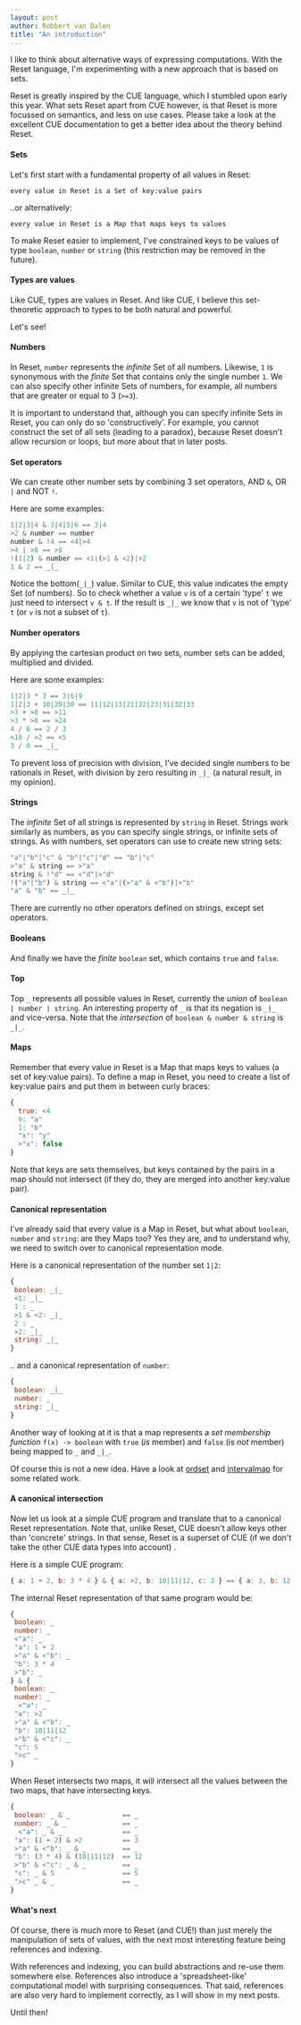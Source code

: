 ```yaml
---
layout: post
author: Robbert van Dalen
title: "An introduction"
---
```

I like to think about alternative ways of expressing computations.
With the Reset language, I'm experimenting with a new approach that is based on sets.

Reset is greatly inspired by the CUE language, which I stumbled upon early this year.
What sets Reset apart from CUE however, is that Reset is more focussed on semantics, and less on use cases.
Please take a look at the excellent CUE documentation to get a better idea about the theory behind Reset.

#### Sets
Let's first start with a fundamental property of all values in Reset:

`every value in Reset is a Set of key:value pairs`

..or alternatively: 

`every value in Reset is a Map that maps keys to values`

To make Reset easier to implement, I've constrained keys to be values of type `boolean`, `number` or `string`
(this restriction may be removed in the future).

#### Types are values
Like CUE, types are values in Reset. 
And like CUE, I believe this set-theoretic approach to types to be both natural and powerful.

Let's see!
                                                                                         
#### Numbers
In Reset, `number` represents the *infinite* Set of all numbers. 
Likewise, `1` is synonymous with the *finite* Set that contains only the single number `1`.
We can also specify other infinite Sets of numbers, for example, all numbers that are greater or equal to 3 (`>=3`).

It is important to understand that, although you can specify infinite Sets in Reset, you can only do so 'constructively'.
For example, you cannot construct the set of all sets (leading to a paradox), 
because Reset doesn't allow recursion or loops, but more about that in later posts.

#### Set operators
We can create other number sets by combining 3 set operators, AND `&`, OR `|` and NOT `!`.

Here are some examples:
```javascript
1|2|3|4 & 3|4|5|6 == 3|4
>2 & number == number
number & !4 == <4|>4
>4 | >8 == >8
!(1|2) & number == <1|(>1 & <2)|>2
1 & 2 == _|_
```           
Notice the bottom(`_|_`) value. Similar to CUE, this value indicates the empty Set (of numbers).
So to check whether a value `v` is of a certain 'type' `t` we just need to intersect `v & t`.
If the result is `_|_` we know that `v` is not of 'type' `t` (or `v` is not a subset of `t`).

#### Number operators
By applying the cartesian product on two sets, number sets can be added, multiplied and divided. 

Here are some examples:
```javascript
1|2|3 * 3 == 3|6|9
1|2|3 + 10|20|30 == 11|12|13|21|22|23|31|32|33
>3 + >8 == >11
>3 * >8 == >24
4 / 6 == 2 / 3
<10 / >2 == <5
3 / 0 == _|_
```
To prevent loss of precision with division, I've decided single numbers to be rationals in Reset,
with division by zero resulting in `_|_` (a natural result, in my opinion).

#### Strings
The *infinite* Set of all strings is represented by `string` in Reset.
Strings work similarly as numbers, as you can specify single strings, or infinite sets of strings.
As with numbers, set operators can use to create new string sets:

```javascript
"a"|"b"|"c" & "b"|"c"|"d" == "b"|"c"
>"a" & string == >"a"
string & !"d" == <"d"|>"d"
!("a"|"b") & string == <"a"|(>"a" & <"b")|>"b" 
"a" & "b" == _|_
```
               
There are currently no other operators defined on strings, except set operators.

#### Booleans
And finally we have the *finite* `boolean` set, which contains `true` and `false`. 

#### Top
Top `_` represents all possible values in Reset, currently the *union* of `boolean | number | string`. 
An interesting property of `_` is that its negation is `_|_` and vice-versa.
Note that the *intersection* of `boolean & number & string` is `_|_`.

#### Maps
Remember that every value in Reset is a Map that maps keys to values (a set of key:value pairs). To define a
map in Reset, you need to create a list of key:value pairs and put them in between curly braces:

```javascript
{
  true: <4
  0: "a"
  1: "b"
  "x": "y"
  >"x": false
}
```
Note that keys are sets themselves, but keys contained by the pairs in a map should not intersect (if they do, they are merged into another key:value pair).

#### Canonical representation
I've already said that every value is a Map in Reset, but what about `boolean`, `number` and `string`: are they Maps too?
Yes they are, and to understand why, we need to switch over to canonical representation mode.

Here is a canonical representation of the number set `1|2`:
```javascript
{
 boolean: _|_
 <1: _|_
 1 : _
 >1 & <2: _|_
 2 : _
 >2: _|_
 string: _|_
}
```
.. and a canonical representation of `number`:
```javascript
{
 boolean: _|_
 number: _
 string: _|_
}
```
Another way of looking at it is that a map represents a *set membership function* `f(x) -> boolean` 
with `true` (*is* member) and `false` (is *not* member) being mapped to `_` and `_|_`.

Of course this is not a new idea. Have a look at [ordset](https://github.com/earogov/ordset) and [intervalmap](https://github.com/rklaehn/intervalset/blob/master/IntervalMap.md) for some related work.

#### A canonical intersection
Now let us look at a simple CUE program and translate that to a canonical Reset representation. Note that, unlike Reset, CUE doesn't allow
keys other than 'concrete' strings. In that sense, Reset is a superset of CUE (if we don't take the other CUE data types into account)
.

Here is a simple CUE program:
```javascript 
{ a: 1 + 2, b: 3 * 4 } & { a: >2, b: 10|11|12, c: 3 } == { a: 3, b: 12, c: 5 }
```
The internal Reset representation of that same program would be:
```javascript
{
 boolean: _
 number: _
 <"a": _
 "a": 1 + 2
 >"a" & <"b": _
 "b": 3 * 4
 >"b": _
} & {
 boolean: _
 number: _
  <"a": _
 "a": >2
 >"a" & <"b": _
 "b": 10|11|12
 >"b" & <"c": _
 "c": 5
 ">c" _
}
```
When Reset intersects two maps, it will intersect all the values between the two maps, that have intersecting keys.

```javascript
{
 boolean: _ & _             == _
 number: _ & _              == _
  <"a": _ & _               == _
 "a": (1 + 2) & >2          == 3
 >"a" & <"b": _ & _         == _
 "b": (3 * 4) & (10|11|12)  == 12
 >"b" & <"c": _ & _         == _
 "c": _ & 5                 == 5
 ">c" _ & _                 == _
}
```
#### What's next
Of course, there is much more to Reset (and CUE!) than just merely the manipulation of sets of values, with the next most interesting feature being references and indexing.

With references and indexing, you can build abstractions and re-use them somewhere else. 
References also introduce a 'spreadsheet-like' computational model with surprising consequences. That said, references are also very hard to implement correctly,
as I will show in my next posts.

Until then!